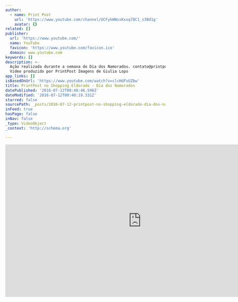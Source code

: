 ```yaml
---
author:
  - name: Print Post
    url: 'https://www.youtube.com/channel/UCFykWNssKxxq78C1_s3Bd1g'
    avatar: {}
related: []
publisher:
  url: 'https://www.youtube.com/'
  name: YouTube
  favicon: 'https://www.youtube.com/favicon.ico'
  domain: www.youtube.com
keywords: []
description: >-
  Ação realizada durante a semana do Dia dos Namorados. contato@printpost.com.br
  Video produzido por PrintPost Imagens de Giulia Lops
app_links: []
isBasedOnUrl: 'https://www.youtube.com/watch?v=clcHdFvUZbw'
title: PrintPost no Shopping Eldorado - Dia dos Namorados
datePublished: '2016-07-12T00:48:46.596Z'
dateModified: '2016-07-12T00:48:19.331Z'
starred: false
sourcePath: _posts/2016-07-12-printpost-no-shopping-eldorado-dia-dos-namorados.md
inFeed: true
hasPage: false
inNav: false
_type: VideoObject
_context: 'http://schema.org'

---
```

<iframe src="https://cdn.embedly.com/widgets/media.html?src=https%3A%2F%2Fwww.youtube.com%2Fembed%2FclcHdFvUZbw%3Ffeature%3Doembed&amp;url=http%3A%2F%2Fwww.youtube.com%2Fwatch%3Fv%3DclcHdFvUZbw&amp;image=https%3A%2F%2Fi.ytimg.com%2Fvi%2FclcHdFvUZbw%2Fhqdefault.jpg&amp;key=b7d04c9b404c499eba89ee7072e1c4f7&amp;type=text%2Fhtml&amp;schema=youtube" width="854" height="480" scrolling="no" frameborder="0" allowfullscreen="" style=""></iframe>
